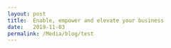 ```yaml
---
layout: post
title:  Enable, empower and elevate your business
date:   2019-11-03
permalink: /Media/blog/test
---
```

